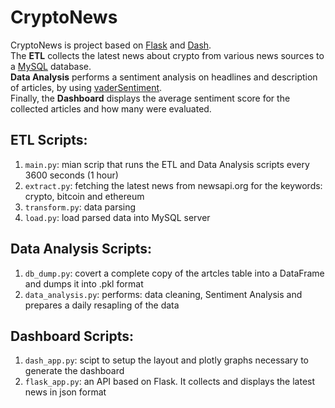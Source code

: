 # CryptoNews

CryptoNews is project based on [Flask](https://stackshare.io/flask) and [Dash](https://plotly.com/dash). <br>
The **ETL** collects the latest news about crypto from various news sources to a [MySQL](https://www.mysql.com/) database. <br>
**Data Analysis** performs a sentiment analysis on headlines and description of articles, by using [vaderSentiment](https://pypi.org/project/vaderSentiment/). <br>
Finally, the **Dashboard** displays the average sentiment score for the collected articles and how many were evaluated.

## ETL Scripts:
1) `main.py`: mian scrip that runs the ETL and Data Analysis scripts every 3600 seconds (1 hour)
2) `extract.py`: fetching the latest news from newsapi.org for the keywords: crypto, bitcoin and ethereum <br>
3) `transform.py`: data parsing <br>
4) `load.py`: load parsed data into MySQL server <br>

## Data Analysis Scripts:
1) `db_dump.py`: covert a complete copy of the artcles table into a DataFrame and dumps it into .pkl format <br>
2) `data_analysis.py`: performs: data cleaning, Sentiment Analysis and prepares a daily resapling of the data <br>

## Dashboard Scripts:
1) `dash_app.py`: scipt to setup the layout and plotly graphs necessary to generate the dashboard <br>
2) `flask_app.py`: an API based on Flask. It collects and displays the latest news in json format <br>

